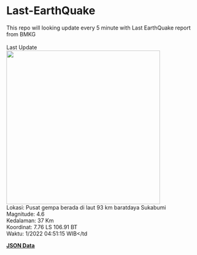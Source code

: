 # Last-EarthQuake
This repo will looking update every 5 minute with Last EarthQuake report from BMKG
<br>
<br>
Last Update
<br>
<img src="https://ews.bmkg.go.id/TEWS/data/20221106045115.mmi.jpg" width="400"/>
<br>
Lokasi: Pusat gempa berada di laut 93 km baratdaya Sukabumi <br>
Magnitude: 4.6 <br>
Kedalaman: 37 Km <br>
Koordinat: 7.76 LS 106.91 BT <br>
Waktu: 1/2022 04:51:15 WIB</td <br>

<a href="./data/data.json">**JSON Data**</a>

